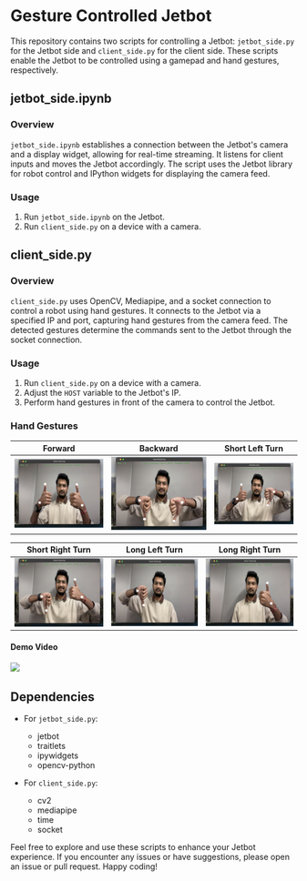# Gesture Controlled Jetbot

This repository contains two scripts for controlling a Jetbot: `jetbot_side.py` for the Jetbot side and `client_side.py` for the client side. These scripts enable the Jetbot to be controlled using a gamepad and hand gestures, respectively.

## jetbot_side.ipynb

### Overview

`jetbot_side.ipynb` establishes a connection between the Jetbot's camera and a display widget, allowing for real-time streaming. It listens for client inputs and moves the Jetbot accordingly. The script uses the Jetbot library for robot control and IPython widgets for displaying the camera feed.

### Usage

1. Run `jetbot_side.ipynb` on the Jetbot.
2. Run `client_side.py` on a device with a camera.

## client_side.py

### Overview

`client_side.py` uses OpenCV, Mediapipe, and a socket connection to control a robot using hand gestures. It connects to the Jetbot via a specified IP and port, capturing hand gestures from the camera feed. The detected gestures determine the commands sent to the Jetbot through the socket connection.

### Usage

1. Run `client_side.py` on a device with a camera.
2. Adjust the `HOST` variable to the Jetbot's IP.
3. Perform hand gestures in front of the camera to control the Jetbot.

### Hand Gestures


| Forward | Backward | Short Left Turn |
|:-------------------------:|:-------------------------:|:-------------------------:|
|<img src="https://github.com/HarshShroff/GestureControlledJetbot/blob/main/docs/imgs/forward.png" alt="Forward" width="100%">|  <img src="https://github.com/HarshShroff/GestureControlledJetbot/blob/main/docs/imgs/backward.png" alt="Backward" width="100%">|<img src="https://github.com/HarshShroff/GestureControlledJetbot/blob/main/docs/imgs/sleft.png" alt="Short Left Turn" width="100%">


| Short Right Turn | Long Left Turn | Long Right Turn |
|:-------------------------:|:-------------------------:|:-------------------------:|
|<img src="https://github.com/HarshShroff/GestureControlledJetbot/blob/main/docs/imgs/sright.png" alt="Forward" width="100%">|  <img src="https://github.com/HarshShroff/GestureControlledJetbot/blob/main/docs/imgs/lleft.png" alt="Backward" width="100%">|<img src="https://github.com/HarshShroff/GestureControlledJetbot/blob/main/docs/imgs/lright.png" alt="Short Left Turn" width="100%">





#### Demo Video

[<img src="https://github.com/HarshShroff/GestureControlledJetbot/blob/main/docs/imgs/cover.png">](https://drive.google.com/file/d/1hnb25JeQzMP0U4jyhdVHA5woU9TRMHZe/preview)

## Dependencies

- For `jetbot_side.py`:
  - jetbot
  - traitlets
  - ipywidgets
  - opencv-python

- For `client_side.py`:
  - cv2
  - mediapipe
  - time
  - socket

Feel free to explore and use these scripts to enhance your Jetbot experience. If you encounter any issues or have suggestions, please open an issue or pull request. Happy coding!
